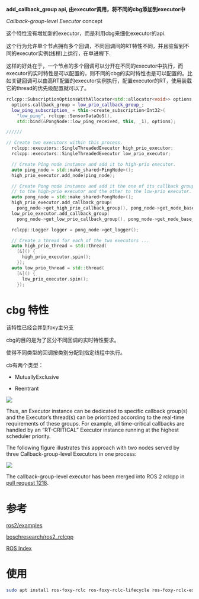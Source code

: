 **add_callback_group api, 由executor调用，将不同的cbg添加到executor中**

*Callback-group-level Executor* concept

这个特性没有增加新的executor，而是利用cbg来细化executor的api.

这个行为允许单个节点拥有多个回调，不同回调间的RT特性不同，并且驻留到不同的executor实例(线程)上运行，在单进程下.

这样的好处在于，一个节点的多个回调可以分开在不同的executor中执行，而executor的实时特性是可以配置的，则不同的cbg的实时特性也是可以配置的。比如关键回调可以由高RT配置的executor实例执行，配置executor的RT，使用装载它的thread的优先级配置就可以了。

```cpp
rclcpp::SubscriptionOptionsWithAllocator<std::allocator<void>> options;
  options.callback_group = low_prio_callback_group_;
  low_ping_subscription_ = this->create_subscription<Int32>(
    "low_ping", rclcpp::SensorDataQoS(),
    std::bind(&PongNode::low_ping_received, this, _1), options);

//////

// Create two executors within this process.
  rclcpp::executors::SingleThreadedExecutor high_prio_executor;
  rclcpp::executors::SingleThreadedExecutor low_prio_executor;

  // Create Ping node instance and add it to high-prio executor.
  auto ping_node = std::make_shared<PingNode>();
  high_prio_executor.add_node(ping_node);

  // Create Pong node instance and add it the one of its callback groups
  // to the high-prio executor and the other to the low-prio executor.
  auto pong_node = std::make_shared<PongNode>();
  high_prio_executor.add_callback_group(
    pong_node->get_high_prio_callback_group(), pong_node->get_node_base_interface());
  low_prio_executor.add_callback_group(
    pong_node->get_low_prio_callback_group(), pong_node->get_node_base_interface());

  rclcpp::Logger logger = pong_node->get_logger();

  // Create a thread for each of the two executors ...
  auto high_prio_thread = std::thread(
    [&]() {
      high_prio_executor.spin();
    });
  auto low_prio_thread = std::thread(
    [&]() {
      low_prio_executor.spin();
    });

```

# cbg 特性

该特性已经合并到foxy主分支

cbg的目的是为了区分不同回调的实时特性要求。

使得不同类型的回调按类别分配到指定线程中执行。

cb有两个类型：

- MutuallyExclusive

- Reentrant

![](https://tcs.teambition.net/storage/3126820f71c701cd8004649e1de560452f7b?Signature=eyJhbGciOiJIUzI1NiIsInR5cCI6IkpXVCJ9.eyJBcHBJRCI6IjU5Mzc3MGZmODM5NjMyMDAyZTAzNThmMSIsIl9hcHBJZCI6IjU5Mzc3MGZmODM5NjMyMDAyZTAzNThmMSIsIl9vcmdhbml6YXRpb25JZCI6IiIsImV4cCI6MTY3MTc4NzA1OSwiaWF0IjoxNjcxMTgyMjU5LCJyZXNvdXJjZSI6Ii9zdG9yYWdlLzMxMjY4MjBmNzFjNzAxY2Q4MDA0NjQ5ZTFkZTU2MDQ1MmY3YiJ9.dhhn2VN9xjugj48xwsdz12JVJiC_JBr75Xyef-DWC9o&download=image.png "")

Thus, an Executor instance can be dedicated to specific callback group(s) and the Executor’s thread(s) can be prioritized according to the real-time requirements of these groups. For example, all time-critical callbacks are handled by an “RT-CRITICAL” Executor instance running at the highest scheduler priority.

The following figure illustrates this approach with two nodes served by three Callback-group-level Executors in one process:

![](https://tcs.teambition.net/storage/312757725f21cba0adcff40bf04f5cd970cb?Signature=eyJhbGciOiJIUzI1NiIsInR5cCI6IkpXVCJ9.eyJBcHBJRCI6IjU5Mzc3MGZmODM5NjMyMDAyZTAzNThmMSIsIl9hcHBJZCI6IjU5Mzc3MGZmODM5NjMyMDAyZTAzNThmMSIsIl9vcmdhbml6YXRpb25JZCI6IiIsImV4cCI6MTY3MTc4NzA1OSwiaWF0IjoxNjcxMTgyMjU5LCJyZXNvdXJjZSI6Ii9zdG9yYWdlLzMxMjc1NzcyNWYyMWNiYTBhZGNmZjQwYmYwNGY1Y2Q5NzBjYiJ9.5qAtHj4nBOkV2syiCL-h40AN3w6e5EIu0ksS-FFbIaY&download=image.png "")

The callback-group-level executor has been merged into ROS 2 rclcpp in [pull request 1218](https://github.com/ros2/rclcpp/pull/1218/commits).

# 参考

[ros2/examples](https://github.com/ros2/examples/tree/master/rclcpp/executors/cbg_executor)

[boschresearch/ros2_rclcpp](https://github.com/boschresearch/ros2_rclcpp/blob/cbg-executor-foxy/README.md)

[ROS Index](https://index.ros.org/p/rclc/)

# 使用

```bash
sudo apt install ros-foxy-rclc ros-foxy-rclc-lifecycle ros-foxy-rclc-examples
```
